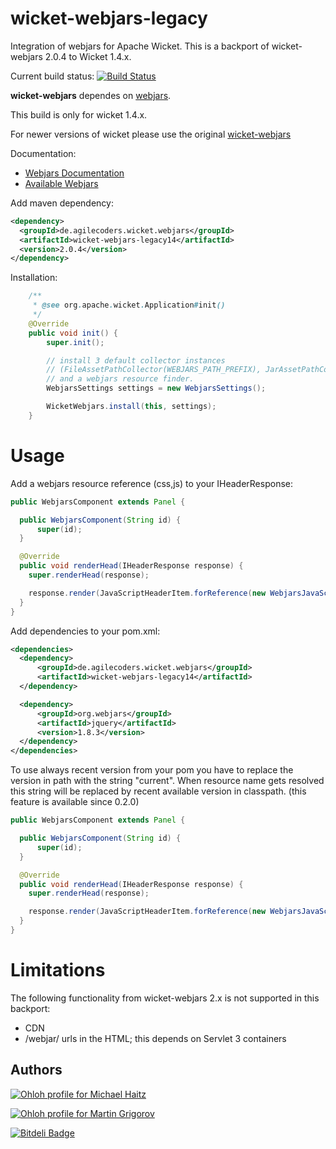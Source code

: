 wicket-webjars-legacy
=====================

Integration of webjars for Apache Wicket. This is a backport of wicket-webjars 2.0.4 to Wicket 1.4.x.

Current build status: [![Build Status](https://travis-ci.org/elmuerte/wicket-webjars.svg?branch=master)](https://travis-ci.org/elmuerte/wicket-webjars)

**wicket-webjars** dependes on [webjars](https://github.com/webjars/webjars).

This build is only for wicket 1.4.x.

For newer versions of wicket please use the original [wicket-webjars](https://github.com/l0rdn1kk0n/wicket-webjars)


Documentation:

- [Webjars Documentation](http://www.webjars.org/documentation)
- [Available Webjars](http://www.webjars.org)

Add maven dependency:

```xml
<dependency>
  <groupId>de.agilecoders.wicket.webjars</groupId>
  <artifactId>wicket-webjars-legacy14</artifactId>
  <version>2.0.4</version>
</dependency>
```

Installation:

```java
    /**
     * @see org.apache.wicket.Application#init()
     */
    @Override
    public void init() {
        super.init();

        // install 3 default collector instances
        // (FileAssetPathCollector(WEBJARS_PATH_PREFIX), JarAssetPathCollector, VfsAssetPathCollector)
        // and a webjars resource finder.
        WebjarsSettings settings = new WebjarsSettings();

        WicketWebjars.install(this, settings);
    }
```

Usage
=====

Add a webjars resource reference (css,js) to your IHeaderResponse:

```java
public WebjarsComponent extends Panel {

  public WebjarsComponent(String id) {
      super(id);
  }

  @Override
  public void renderHead(IHeaderResponse response) {
    super.renderHead(response);

    response.render(JavaScriptHeaderItem.forReference(new WebjarsJavaScriptResourceReference("jquery/1.8.3/jquery.js")));
  }
}
```

Add dependencies to your pom.xml:

```xml
<dependencies>
  <dependency>
      <groupId>de.agilecoders.wicket.webjars</groupId>
      <artifactId>wicket-webjars-legacy14</artifactId>
  </dependency>

  <dependency>
      <groupId>org.webjars</groupId>
      <artifactId>jquery</artifactId>
      <version>1.8.3</version>
  </dependency>
</dependencies>
```

To use always recent version from your pom you have to replace the version in path with the string "current". When resource
name gets resolved this string will be replaced by recent available version in classpath. (this feature is available since 0.2.0)

```java
public WebjarsComponent extends Panel {

  public WebjarsComponent(String id) {
      super(id);
  }

  @Override
  public void renderHead(IHeaderResponse response) {
    super.renderHead(response);

    response.render(JavaScriptHeaderItem.forReference(new WebjarsJavaScriptResourceReference("jquery/current/jquery.js")));
  }
}
```

Limitations
===========

The following functionality from wicket-webjars 2.x is not supported in this backport:

- CDN
- /webjar/ urls in the HTML; this depends on Servlet 3 containers


Authors
-------

[![Ohloh profile for Michael Haitz](https://www.openhub.net/accounts/l0rdn1kk0n/widgets/account_detailed.gif)](https://www.openhub.net/accounts/l0rdn1kk0n?ref=Detailed)

[![Ohloh profile for Martin Grigorov](https://www.openhub.net/accounts/mgrigorov/widgets/account_detailed.gif)](https://www.openhub.net/accounts/mgrigorov?ref=Detailed)

[![Bitdeli Badge](https://d2weczhvl823v0.cloudfront.net/l0rdn1kk0n/wicket-webjars/trend.png)](https://bitdeli.com/free "Bitdeli Badge")
